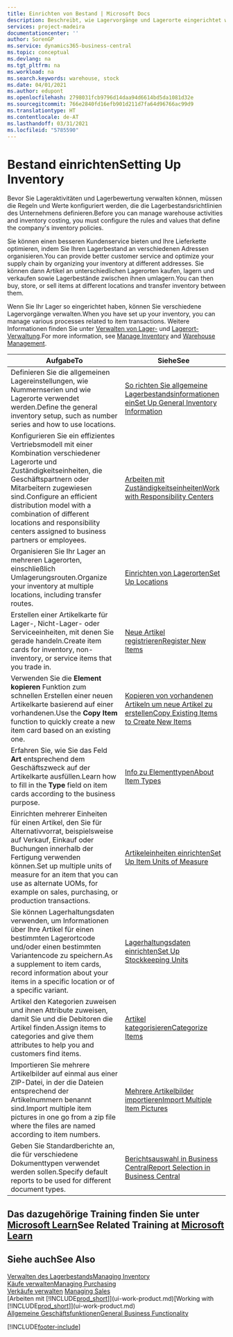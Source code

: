 ```yaml
---
title: Einrichten von Bestand | Microsoft Docs
description: Beschreibt, wie Lagervorgänge und Lagerorte eingerichtet werden, einschließlich Umlagerungsrouten und Standorte wie Lagerorte.
services: project-madeira
documentationcenter: ''
author: SorenGP
ms.service: dynamics365-business-central
ms.topic: conceptual
ms.devlang: na
ms.tgt_pltfrm: na
ms.workload: na
ms.search.keywords: warehouse, stock
ms.date: 04/01/2021
ms.author: edupont
ms.openlocfilehash: 2798031fcb9796d14daa94d6614bd5da1081d32e
ms.sourcegitcommit: 766e2840fd16efb901d211d7fa64d96766ac99d9
ms.translationtype: HT
ms.contentlocale: de-AT
ms.lasthandoff: 03/31/2021
ms.locfileid: "5785590"
---
```

# <a name="setting-up-inventory"></a><span data-ttu-id="ac434-103">Bestand einrichten</span><span class="sxs-lookup"><span data-stu-id="ac434-103">Setting Up Inventory</span></span>
<span data-ttu-id="ac434-104">Bevor Sie Lageraktivitäten und Lagerbewertung verwalten können, müssen die Regeln und Werte konfiguriert werden, die die Lagerbestandsrichtlinien des Unternehmens definieren.</span><span class="sxs-lookup"><span data-stu-id="ac434-104">Before you can manage warehouse activities and inventory costing, you must configure the rules and values that define the company's inventory policies.</span></span>

<span data-ttu-id="ac434-105">Sie können einen besseren Kundenservice bieten und Ihre Lieferkette optimieren, indem Sie Ihren Lagerbestand an verschiedenen Adressen organisieren.</span><span class="sxs-lookup"><span data-stu-id="ac434-105">You can provide better customer service and optimize your supply chain by organizing your inventory at different addresses.</span></span> <span data-ttu-id="ac434-106">Sie können dann Artikel an unterschiedlichen Lagerorten kaufen, lagern und verkaufen sowie Lagerbestände zwischen ihnen umlagern.</span><span class="sxs-lookup"><span data-stu-id="ac434-106">You can then buy, store, or sell items at different locations and transfer inventory between them.</span></span>

<span data-ttu-id="ac434-107">Wenn Sie Ihr Lager so eingerichtet haben, können Sie verschiedene Lagervorgänge verwalten.</span><span class="sxs-lookup"><span data-stu-id="ac434-107">When you have set up your inventory, you can manage various processes related to item transactions.</span></span> <span data-ttu-id="ac434-108">Weitere Informationen finden Sie unter [Verwalten von Lager-](inventory-manage-inventory.md) und [Lagerort-Verwaltung](warehouse-manage-warehouse.md).</span><span class="sxs-lookup"><span data-stu-id="ac434-108">For more information, see [Manage Inventory](inventory-manage-inventory.md) and [Warehouse Management](warehouse-manage-warehouse.md).</span></span>

| <span data-ttu-id="ac434-109">Aufgabe</span><span class="sxs-lookup"><span data-stu-id="ac434-109">To</span></span> | <span data-ttu-id="ac434-110">Siehe</span><span class="sxs-lookup"><span data-stu-id="ac434-110">See</span></span> |
| --- | --- |
| <span data-ttu-id="ac434-111">Definieren Sie die allgemeinen Lagereinstellungen, wie Nummernserien und wie Lagerorte verwendet werden.</span><span class="sxs-lookup"><span data-stu-id="ac434-111">Define the general inventory setup, such as number series and how to use locations.</span></span> |[<span data-ttu-id="ac434-112">So richten Sie allgemeine Lagerbestandsinformationen ein</span><span class="sxs-lookup"><span data-stu-id="ac434-112">Set Up General Inventory Information</span></span>](inventory-how-setup-general.md) |
|<span data-ttu-id="ac434-113">Konfigurieren Sie ein effizientes Vertriebsmodell mit einer Kombination verschiedener Lagerorte und Zuständigkeitseinheiten, die Geschäftspartnern oder Mitarbeitern zugewiesen sind.</span><span class="sxs-lookup"><span data-stu-id="ac434-113">Configure an efficient distribution model with a combination of different locations and responsibility centers assigned to business partners or employees.</span></span>|[<span data-ttu-id="ac434-114">Arbeiten mit Zuständigkeitseinheiten</span><span class="sxs-lookup"><span data-stu-id="ac434-114">Work with Responsibility Centers</span></span>](inventory-responsibility-centers.md)|
| <span data-ttu-id="ac434-115">Organisieren Sie Ihr Lager an mehreren Lagerorten, einschließlich Umlagerungsrouten.</span><span class="sxs-lookup"><span data-stu-id="ac434-115">Organize your inventory at multiple locations, including transfer routes.</span></span> |[<span data-ttu-id="ac434-116">Einrichten von Lagerorten</span><span class="sxs-lookup"><span data-stu-id="ac434-116">Set Up Locations</span></span>](inventory-how-register-new-items.md) |
| <span data-ttu-id="ac434-117">Erstellen einer Artikelkarte für Lager-, Nicht-Lager- oder Serviceeinheiten, mit denen Sie gerade handeln.</span><span class="sxs-lookup"><span data-stu-id="ac434-117">Create item cards for inventory, non-inventory, or service items that you trade in.</span></span> |[<span data-ttu-id="ac434-118">Neue Artikel registrieren</span><span class="sxs-lookup"><span data-stu-id="ac434-118">Register New Items</span></span>](inventory-how-register-new-items.md) |
|<span data-ttu-id="ac434-119">Verwenden Sie die **Element kopieren** Funktion zum schnellen Erstellen einer neuen Artikelkarte basierend auf einer vorhandenen.</span><span class="sxs-lookup"><span data-stu-id="ac434-119">Use the **Copy Item** function to quickly create a new item card based on an existing one.</span></span>|[<span data-ttu-id="ac434-120">Kopieren von vorhandenen Artikeln um neue Artikel zu erstellen</span><span class="sxs-lookup"><span data-stu-id="ac434-120">Copy Existing Items to Create New Items</span></span>](inventory-how-copy-items.md)|
|<span data-ttu-id="ac434-121">Erfahren Sie, wie Sie das Feld **Art** entsprechend dem Geschäftszweck auf der Artikelkarte ausfüllen.</span><span class="sxs-lookup"><span data-stu-id="ac434-121">Learn how to fill in the **Type** field on item cards according to the business purpose.</span></span>|[<span data-ttu-id="ac434-122">Info zu Elementtypen</span><span class="sxs-lookup"><span data-stu-id="ac434-122">About Item Types</span></span>](inventory-about-item-types.md)|
|<span data-ttu-id="ac434-123">Einrichten mehrerer Einheiten für einen Artikel, den Sie für Alternativvorrat, beispielsweise auf Verkauf, Einkauf oder Buchungen innerhalb der Fertigung verwenden können.</span><span class="sxs-lookup"><span data-stu-id="ac434-123">Set up multiple units of measure for an item that you can use as alternate UOMs, for example on sales, purchasing, or production transactions.</span></span>|[<span data-ttu-id="ac434-124">Artikeleinheiten einrichten</span><span class="sxs-lookup"><span data-stu-id="ac434-124">Set Up Item Units of Measure</span></span>](inventory-how-setup-units-of-measure.md)|
|<span data-ttu-id="ac434-125">Sie können Lagerhaltungsdaten verwenden, um Informationen über Ihre Artikel für einen bestimmten Lagerortcode und/oder einen bestimmten Variantencode zu speichern.</span><span class="sxs-lookup"><span data-stu-id="ac434-125">As a supplement to item cards, record information about your items in a specific location or of a specific variant.</span></span>|[<span data-ttu-id="ac434-126">Lagerhaltungsdaten einrichten</span><span class="sxs-lookup"><span data-stu-id="ac434-126">Set Up Stockkeeping Units</span></span>](inventory-how-to-set-up-stockkeeping-units.md)|
| <span data-ttu-id="ac434-127">Artikel den Kategorien zuweisen und ihnen Attribute zuweisen, damit Sie und die Debitoren die Artikel finden.</span><span class="sxs-lookup"><span data-stu-id="ac434-127">Assign items to categories and give them attributes to help you and customers find items.</span></span> |[<span data-ttu-id="ac434-128">Artikel kategorisieren</span><span class="sxs-lookup"><span data-stu-id="ac434-128">Categorize Items</span></span>](inventory-how-categorize-items.md) |
|<span data-ttu-id="ac434-129">Importieren Sie mehrere Artikelbilder auf einmal aus einer ZIP-Datei, in der die Dateien entsprechend der Artikelnummern benannt sind.</span><span class="sxs-lookup"><span data-stu-id="ac434-129">Import multiple item pictures in one go from a zip file where the files are named according to item numbers.</span></span>|[<span data-ttu-id="ac434-130">Mehrere Artikelbilder importieren</span><span class="sxs-lookup"><span data-stu-id="ac434-130">Import Multiple Item Pictures</span></span>](inventory-how-import-item-pictures.md)|
|<span data-ttu-id="ac434-131">Geben Sie Standardberichte an, die für verschiedene Dokumenttypen verwendet werden sollen.</span><span class="sxs-lookup"><span data-stu-id="ac434-131">Specify default reports to be used for different document types.</span></span>|[<span data-ttu-id="ac434-132">Berichtsauswahl in Business Central</span><span class="sxs-lookup"><span data-stu-id="ac434-132">Report Selection in Business Central</span></span>](across-report-selections.md)|

## <a name="see-related-training-at-microsoft-learn"></a><span data-ttu-id="ac434-133">Das dazugehörige Training finden Sie unter [Microsoft Learn](/learn/paths/trade-get-started-dynamics-365-business-central/)</span><span class="sxs-lookup"><span data-stu-id="ac434-133">See Related Training at [Microsoft Learn](/learn/paths/trade-get-started-dynamics-365-business-central/)</span></span>

## <a name="see-also"></a><span data-ttu-id="ac434-134">Siehe auch</span><span class="sxs-lookup"><span data-stu-id="ac434-134">See Also</span></span>

[<span data-ttu-id="ac434-135">Verwalten des Lagerbestands</span><span class="sxs-lookup"><span data-stu-id="ac434-135">Managing Inventory</span></span>](inventory-manage-inventory.md)  
[<span data-ttu-id="ac434-136">Käufe verwalten</span><span class="sxs-lookup"><span data-stu-id="ac434-136">Managing Purchasing</span></span>](purchasing-manage-purchasing.md)  
<span data-ttu-id="ac434-137">[Verkäufe verwalten](sales-manage-sales.md)  </span><span class="sxs-lookup"><span data-stu-id="ac434-137">[Managing Sales](sales-manage-sales.md)  </span></span>  
<span data-ttu-id="ac434-138">[Arbeiten mit [!INCLUDE[prod_short](includes/prod_short.md)]](ui-work-product.md)</span><span class="sxs-lookup"><span data-stu-id="ac434-138">[Working with [!INCLUDE[prod_short](includes/prod_short.md)]](ui-work-product.md)</span></span>  
[<span data-ttu-id="ac434-139">Allgemeine Geschäftsfunktionen</span><span class="sxs-lookup"><span data-stu-id="ac434-139">General Business Functionality</span></span>](ui-across-business-areas.md)


[!INCLUDE[footer-include](includes/footer-banner.md)]